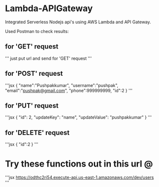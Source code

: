 # Lambda-APIGateway
Integrated Serverless Nodejs api's using AWS Lambda and API Gateway.

Used Postman to check results:
## for 'GET' request
'''
just put url and send for 'GET' request
'''

## for 'POST' request
'''jsx
{
    "name":"Pushpakkumar",
    "username":"pushpak",
    "email":"pushpak@gmail.com",
    "phone":999999999,
    "id":2
}
'''

## for 'PUT' request
'''jsx
{
    "id": 2,
    "updateKey": "name",
    "updateValue": "pushpakkumar"
}
'''

## for 'DELETE' request
'''jsx
{
    "id":2
}
'''

# Try these functions out in this url @

'''jsx
https://odthc2ri54.execute-api.us-east-1.amazonaws.com/dev/users
'''
